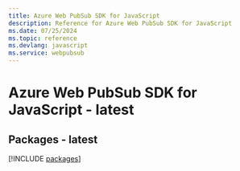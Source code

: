 ```yaml
---
title: Azure Web PubSub SDK for JavaScript
description: Reference for Azure Web PubSub SDK for JavaScript
ms.date: 07/25/2024
ms.topic: reference
ms.devlang: javascript
ms.service: webpubsub
---
```

# Azure Web PubSub SDK for JavaScript - latest
## Packages - latest
[!INCLUDE [packages](web-pubsub-index.md)]